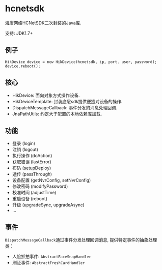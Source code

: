 # hcnetsdk
海康网络HCNetSDK二次封装的Java库.

支持: JDK1.7+

## 例子
```
HikDevice device = new HikDevice(hcnetsdk, ip, port, user, password);
device.reboot();
```

## 核心
- HikDevice: 面向对象方式操作设备.
- HikDeviceTemplate: 封装底层sdk提供便捷对设备的操作.
- DispatchMessageCallback: 事件分发的消息处理回调.
- JnaPathUtils: 约定大于配置的本地依赖库加载.

## 功能
- 登录 (login)
- 注销 (logout)
- 执行操作 (doAction)
- 获取错误 (lastError)
- 布防 (setupDeploy)
- 透传 (passThrough)
- 设备配置 (getNvrConfig, setNvrConfig)
- 修改密码 (modifyPassword)
- 校准时间 (adjustTime)
- 重启设备 (reboot)
- 升级 (upgradeSync, upgradeAsync)
- ...

## 事件
`DispatchMessageCallback`通过事件分发处理回调消息, 提供特定事件的抽象处理类：
- 人脸抓拍事件: `AbstractFaceSnapHandler`
- 刷证事件: `AbstractFreshCardHandler`


